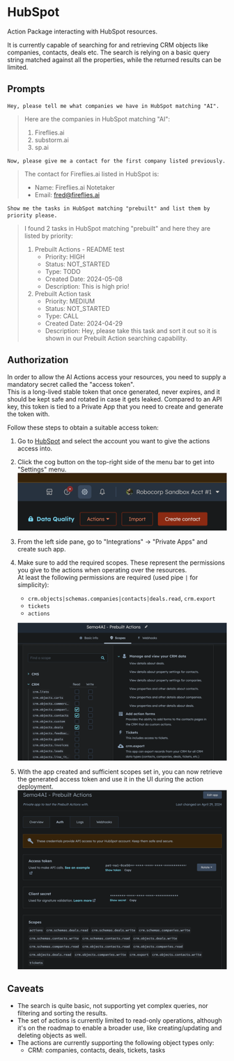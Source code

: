 # HubSpot

Action Package interacting with HubSpot resources.

It is currently capable of searching for and retrieving CRM objects like companies, contacts, deals etc. The search is relying on a basic query string matched against all the properties, while the returned results can be limited.

## Prompts

```
Hey, please tell me what companies we have in HubSpot matching "AI".
```

> Here are the companies in HubSpot matching "AI":
> 1. Fireflies.ai
> 2. substorm.ai
> 3. sp.ai

```
Now, please give me a contact for the first company listed previously.
```

> The contact for Fireflies.ai listed in HubSpot is:
>
> * Name: Fireflies.ai Notetaker
> * Email: fred@fireflies.ai

```
Show me the tasks in HubSpot matching "prebuilt" and list them by priority please.
```

> I found 2 tasks in HubSpot matching "prebuilt" and here they are listed by priority:
>
> 1. Prebuilt Actions - README test
>    * Priority: HIGH
>    * Status: NOT_STARTED
>    * Type: TODO
>    * Created Date: 2024-05-08
>    * Description: This is high prio!
> 2. Prebuilt Action task
>    * Priority: MEDIUM
>    * Status: NOT_STARTED
>    * Type: CALL
>    * Created Date: 2024-04-29
>    * Description: Hey, please take this task and sort it out so it is shown in our Prebuilt Action searching capability.

## Authorization

In order to allow the AI Actions access your resources, you need to supply a mandatory secret called the "access token".  
This is a long-lived stable token that once generated, never expires, and it should be kept safe and rotated in case it gets leaked. Compared to an API key, this token is tied to a Private App that you need to create and generate the token with.

Follow these steps to obtain a suitable access token:

1. Go to [HubSpot](https://app.hubspot.com/) and select the account you want to give the actions access into.
2. Click the cog button on the top-right side of the menu bar to get into "Settings" menu.
   ![settings cog](./docs/images/1-settings-cog.png)
3. From the left side pane, go to "Integrations" -> "Private Apps" and create such app.
4. Make sure to add the required scopes. These represent the permissions you give to the actions when operating over the resources.  
   At least the following permissions are required (used pipe `|` for simplicity):
   - `crm.objects|schemas.companies|contacts|deals.read`, `crm.export`
   - `tickets`
   - `actions`

   ![app scopes config](./docs/images/2-app-scopes-config.png)
5. With the app created and sufficient scopes set in, you can now retrieve the generated access token and use it in the UI during the action deployment.
   ![app auth access token](./docs/images/3-app-auth-access-token.png)

## Caveats

- The search is quite basic, not supporting yet complex queries, nor filtering and sorting the results.
- The set of actions is currently limited to read-only operations, although it's on the roadmap to enable a broader use, like creating/updating and deleting objects as well.
- The actions are currently supporting the following object types only:
  - CRM: companies, contacts, deals, tickets, tasks
